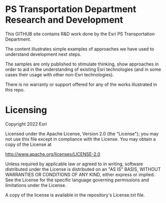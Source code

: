 # PS Transportation Department Research and Development 

This GITHUB site contains R&D work done by the Esri PS Transportation Department. 

The content illustrates simple examples of approaches we have used to understand development next steps. 

The samples are only published to stimulate thinking, show approaches in order to aid in the understanding of existing Esri technologies (and in some cases their usage with other non-Esri technologies). 

There is no warranty or support offered for any of the works illustrated in this repo.

# Licensing
Copyright 2022 Esri

Licensed under the Apache License, Version 2.0 (the "License"); you may not use this file except in compliance with the License. You may obtain a copy of the License at

http://www.apache.org/licenses/LICENSE-2.0

Unless required by applicable law or agreed to in writing, software distributed under the License is distributed on an "AS IS" BASIS, WITHOUT WARRANTIES OR CONDITIONS OF ANY KIND, either express or implied. See the License for the specific language governing permissions and limitations under the License.

A copy of the license is available in the repository's License.txt file.
